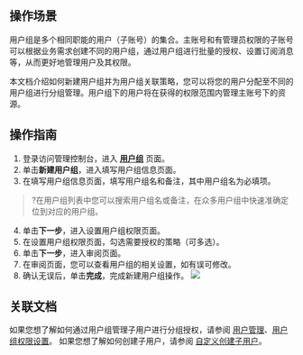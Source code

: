 ## 操作场景
用户组是多个相同职能的用户（子账号）的集合。主账号和有管理员权限的子账号可以根据业务需求创建不同的用户组，通过用户组进行批量的授权、设置订阅消息等，从而更好地管理用户及其权限。

本文档介绍如何新建用户组并为用户组关联策略，您可以将您的用户分配至不同的用户组进行分组管理。用户组下的用户将在获得的权限范围内管理主账号下的资源。


## 操作指南
1. 登录访问管理控制台，进入 **[用户组](https://console.cloud.tencent.com/cam/groups)** 页面。
2. 单击**新建用户组**，进入填写用户组信息页面。
3. 在填写用户组信息页面，填写用户组名和备注，其中用户组名为必填项。
>?在用户组列表中您可以搜索用户组名或备注，在众多用户组中快速准确定位到对应的用户组。
4. 单击**下一步**，进入设置用户组权限页面。
5. 在设置用户组权限页面，勾选需要授权的策略（可多选）。
6. 单击**下一步**，进入审阅页面。
7. 在审阅页面，您可以查看用户组的相关设置，如有误可修改。
8. 确认无误后，单击**完成**，完成新建用户组操作。
![](https://main.qcloudimg.com/raw/5feb1aed6c62a8cbcf45c94ef1635713.png)

## 关联文档
如果您想了解如何通过用户组管理子用户进行分组授权，请参阅 [用户管理](https://cloud.tencent.com/document/product/598/10599)、[用户组权限设置](https://cloud.tencent.com/document/product/598/37299)。
如果您想了解如何创建子用户，请参阅 [自定义创建子用户](https://cloud.tencent.com/document/product/598/13674)。







